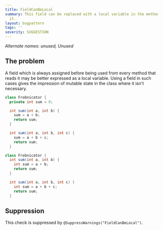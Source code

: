 ```yaml
---
title: FieldCanBeLocal
summary: This field can be replaced with a local variable in the methods that use
  it.
layout: bugpattern
tags: ''
severity: SUGGESTION
---
```


<!--
*** AUTO-GENERATED, DO NOT MODIFY ***
To make changes, edit the @BugPattern annotation or the explanation in docs/bugpattern.
-->

_Alternate names: unused, Unused_

## The problem
A field which is always assigned before being used from every method that reads
it may be better expressed as a local variable. Using a field in such cases
gives the impression of mutable state in the class where it isn't necessary.

```java
class Frobnicator {
  private int sum = 0;

  int sum(int a, int b) {
    sum = a + b;
    return sum;
  }

  int sum(int a, int b, int c) {
    sum = a + b + c;
    return sum;
  }
```

```java
class Frobnicator {
  int sum(int a, int b) {
    int sum = a + b;
    return sum;
  }

  int sum(int a, int b, int c) {
    int sum = a + b + c;
    return sum;
  }
```

## Suppression

This check is suppressed by `@SuppressWarnings("FieldCanBeLocal")`.

